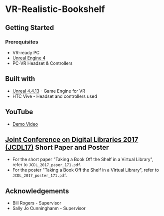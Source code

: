 # VR-Realistic-Bookshelf

## Getting Started

### Prerequisites

* VR-ready PC
* [Unreal Engine 4](https://www.unrealengine.com/)
* PC-VR Headset & Controllers

## Built with

* [Unreal 4.4.13](https://www.unrealengine.com/) - Game Engine for VR
* HTC Vive - Headset and controllers used

## YouTube
* [Demo Video](https://www.youtube.com/watch?v=YY0_thWA0Is)

## [Joint Conference on Digital Libraries 2017 (JCDL17)](https://2017.jcdl.org/) Short Paper and Poster

* For the short paper "Taking a Book Off the Shelf in a Virtual Library", refer to ```JCDL_2017_paper_171.pdf```.
* For the poster "Taking a Book Off the Shelf in a Virtual Library", refer to ```JCDL_2017_poster_171.pdf```.

## Acknowledgements

* Bill Rogers - Supervisor
* Sally Jo Cunninghanm - Supervisor
